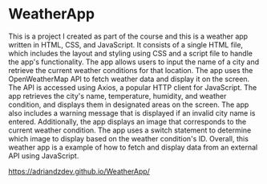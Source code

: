 # WeatherApp

This is a project I created as part of the course and this is a weather app written in HTML, CSS, and JavaScript. It consists of a single HTML file, which includes the layout and styling using CSS and a script file to handle the app's functionality. The app allows users to input the name of a city and retrieve the current weather conditions for that location.
The app uses the OpenWeatherMap API to fetch weather data and display it on the screen. The API is accessed using Axios, a popular HTTP client for JavaScript. The app retrieves the city's name, temperature, humidity, and weather condition, and displays them in designated areas on the screen.
The app also includes a warning message that is displayed if an invalid city name is entered. Additionally, the app displays an image that corresponds to the current weather condition. The app uses a switch statement to determine which image to display based on the weather condition's ID.
Overall, this weather app is a example of how to fetch and display data from an external API using JavaScript.

https://adriandzdev.github.io/WeatherApp/
